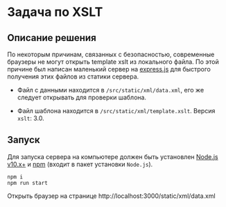 # Задача по XSLT

## Описание решения

По некоторым причинам, связанных с безопасностью, современные браузеры не могут открыть template xslt из локального файла. По этой причине был написан маленький сервер на [express.js](https://expressjs.com/ru/) для быстрого получения этих файлов из статики сервера.

- Файл с данными находится в `/src/static/xml/data.xml`, его же следует открывать для проверки шаблона.

- Файл шаблона находится в `/src/static/xml/template.xslt`. Версия `xslt`: 3.0.

## Запуск

Для запуска сервера на компьютере должен быть установлен [Node.js v10.x+](https://nodejs.org/en) и [npm](https://www.npmjs.com/) (входит в пакет установки `Node.js`).

```
npm i
npm run start
```

Открыть браузер на странице http://localhost:3000/static/xml/data.xml

